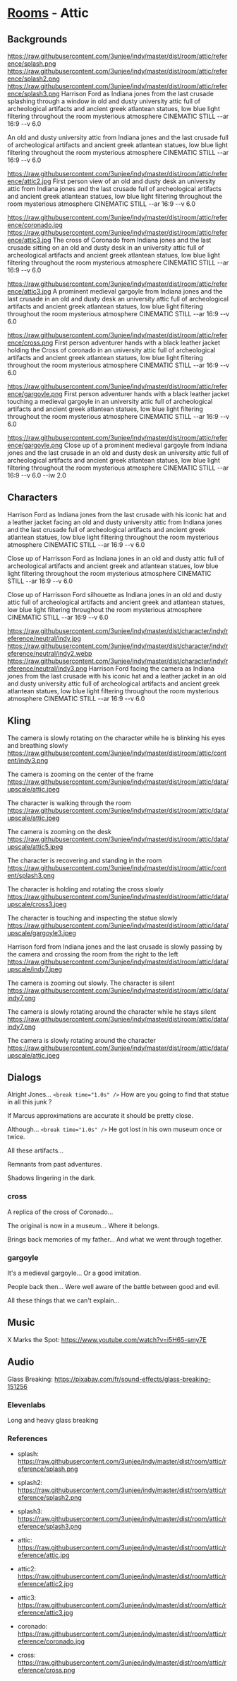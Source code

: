 # [Rooms](../room.md) - Attic

## Backgrounds

https://raw.githubusercontent.com/3unjee/indy/master/dist/room/attic/reference/splash.png https://raw.githubusercontent.com/3unjee/indy/master/dist/room/attic/reference/splash2.png https://raw.githubusercontent.com/3unjee/indy/master/dist/room/attic/reference/splash3.png Harrison Ford as Indiana jones from the last crusade splashing through a window in old and dusty university attic full of archeological artifacts and ancient greek atlantean statues, low blue light filtering throughout the room mysterious atmosphere CINEMATIC STILL --ar 16:9 --v 6.0

An old and dusty university attic from Indiana jones and the last crusade full of archeological artifacts and ancient greek atlantean statues, low blue light filtering throughout the room mysterious atmosphere CINEMATIC STILL --ar 16:9 --v 6.0

https://raw.githubusercontent.com/3unjee/indy/master/dist/room/attic/reference/attic2.jpg First person view of an old and dusty desk an university attic from Indiana jones and the last crusade full of archeological artifacts and ancient greek atlantean statues, low blue light filtering throughout the room mysterious atmosphere CINEMATIC STILL --ar 16:9 --v 6.0

https://raw.githubusercontent.com/3unjee/indy/master/dist/room/attic/reference/coronado.jpg
https://raw.githubusercontent.com/3unjee/indy/master/dist/room/attic/reference/attic3.jpg The cross of Coronado from Indiana jones and the last crusade sitting on an old and dusty desk in an university attic full of archeological artifacts and ancient greek atlantean statues, low blue light filtering throughout the room mysterious atmosphere CINEMATIC STILL --ar 16:9 --v 6.0

https://raw.githubusercontent.com/3unjee/indy/master/dist/room/attic/reference/attic3.jpg A prominent medieval gargoyle from Indiana jones and the last crusade in an old and dusty desk an university attic full of archeological artifacts and ancient greek atlantean statues, low blue light filtering throughout the room mysterious atmosphere CINEMATIC STILL --ar 16:9 --v 6.0

https://raw.githubusercontent.com/3unjee/indy/master/dist/room/attic/reference/cross.png First person adventurer hands with a black leather jacket holding the Cross of coronado in an university attic full of archeological artifacts and ancient greek atlantean statues, low blue light filtering throughout the room mysterious atmosphere CINEMATIC STILL --ar 16:9 --v 6.0

https://raw.githubusercontent.com/3unjee/indy/master/dist/room/attic/reference/gargoyle.png First person adventurer hands with a black leather jacket touching a medieval gargoyle in an university attic full of archeological artifacts and ancient greek atlantean statues, low blue light filtering throughout the room mysterious atmosphere CINEMATIC STILL --ar 16:9 --v 6.0

https://raw.githubusercontent.com/3unjee/indy/master/dist/room/attic/reference/gargoyle.png Close up of a prominent medieval gargoyle from Indiana jones and the last crusade in an old and dusty desk an university attic full of archeological artifacts and ancient greek atlantean statues, low blue light filtering throughout the room mysterious atmosphere CINEMATIC STILL --ar 16:9 --v 6.0 --iw 2.0

## Characters

Harrison Ford as Indiana jones from the last crusade with his iconic hat and a leather jacket facing an old and dusty university attic from Indiana jones and the last crusade full of archeological artifacts and ancient greek atlantean statues, low blue light filtering throughout the room mysterious atmosphere CINEMATIC STILL --ar 16:9 --v 6.0

Close up of Harrisson Ford as Indiana jones in an old and dusty attic full of archeological artifacts and ancient greek and atlantean statues, low blue light filtering throughout the room mysterious atmosphere CINEMATIC STILL --ar 16:9 --v 6.0

Close up of Harrisson Ford silhouette as Indiana jones in an old and dusty attic full of archeological artifacts and ancient greek and atlantean statues, low blue light filtering throughout the room mysterious atmosphere CINEMATIC STILL --ar 16:9 --v 6.0

https://raw.githubusercontent.com/3unjee/indy/master/dist/character/indy/reference/neutral/indy.jpg https://raw.githubusercontent.com/3unjee/indy/master/dist/character/indy/reference/neutral/indy2.webp https://raw.githubusercontent.com/3unjee/indy/master/dist/character/indy/reference/neutral/indy3.png Harrison Ford facing the camera as Indiana jones from the last crusade with his iconic hat and a leather jacket in an old and dusty university attic full of archeological artifacts and ancient greek atlantean statues, low blue light filtering throughout the room mysterious atmosphere CINEMATIC STILL --ar 16:9 --v 6.0

## Kling

The camera is slowly rotating on the character while he is blinking his eyes and breathing slowly
https://raw.githubusercontent.com/3unjee/indy/master/dist/room/attic/content/indy3.png

The camera is zooming on the center of the frame
https://raw.githubusercontent.com/3unjee/indy/master/dist/room/attic/data/upscale/attic.jpeg

The character is walking through the room
https://raw.githubusercontent.com/3unjee/indy/master/dist/room/attic/data/upscale/attic.jpeg

The camera is zooming on the desk
https://raw.githubusercontent.com/3unjee/indy/master/dist/room/attic/data/upscale/attic5.jpeg

The character is recovering and standing in the room
https://raw.githubusercontent.com/3unjee/indy/master/dist/room/attic/content/splash3.png

The character is holding and rotating the cross slowly
https://raw.githubusercontent.com/3unjee/indy/master/dist/room/attic/data/upscale/cross3.jpeg

The character is touching and inspecting the statue slowly
https://raw.githubusercontent.com/3unjee/indy/master/dist/room/attic/data/upscale/gargoyle3.jpeg

Harrison ford from Indiana jones and the last crusade is slowly passing by the camera and crossing the room from the right to the left
https://raw.githubusercontent.com/3unjee/indy/master/dist/room/attic/data/upscale/indy7.jpeg

The camera is zooming out slowly. The character is silent
https://raw.githubusercontent.com/3unjee/indy/master/dist/room/attic/data/indy7.png

The camera is slowly rotating around the character while he stays silent
https://raw.githubusercontent.com/3unjee/indy/master/dist/room/attic/data/indy7.png

The camera is slowly rotating around the character
https://raw.githubusercontent.com/3unjee/indy/master/dist/room/attic/data/upscale/attic.jpeg

## Dialogs

Alright Jones... `<break time="1.0s" />` How are you going to find that statue in all this junk ?

If Marcus approximations are accurate it should be pretty close.

Although... `<break time="1.0s" />` He got lost in his own museum once or twice.

All these artifacts...

Remnants from past adventures.

Shadows lingering in the dark.

### cross

A replica of the cross of Coronado...

The original is now in a museum... Where it belongs.

Brings back memories of my father... And what we went through together.

### gargoyle

It's a medieval gargoyle... Or a good imitation.

People back then... Were well aware of the battle between good and evil.

All these things that we can't explain...

## Music

X Marks the Spot: https://www.youtube.com/watch?v=i5H65-smy7E

## Audio

Glass Breaking: https://pixabay.com/fr/sound-effects/glass-breaking-151256

### Elevenlabs

Long and heavy glass breaking

### References

- splash: https://raw.githubusercontent.com/3unjee/indy/master/dist/room/attic/reference/splash.png
- splash2: https://raw.githubusercontent.com/3unjee/indy/master/dist/room/attic/reference/splash2.png
- splash3: https://raw.githubusercontent.com/3unjee/indy/master/dist/room/attic/reference/splash3.png

- attic: https://raw.githubusercontent.com/3unjee/indy/master/dist/room/attic/reference/attic.jpg
- attic2: https://raw.githubusercontent.com/3unjee/indy/master/dist/room/attic/reference/attic2.jpg
- attic3: https://raw.githubusercontent.com/3unjee/indy/master/dist/room/attic/reference/attic3.jpg

- coronado: https://raw.githubusercontent.com/3unjee/indy/master/dist/room/attic/reference/coronado.jpg
- cross: https://raw.githubusercontent.com/3unjee/indy/master/dist/room/attic/reference/cross.png
